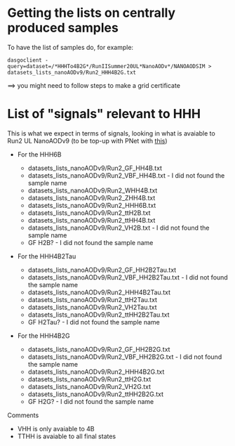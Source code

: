 # Getting the lists on centrally produced samples 

To have the list of samples do, for example:

```
dasgoclient -query=dataset=/*HHHTo4B2G*/RunIISummer20UL*NanoAODv*/NANOAODSIM > datasets_lists_nanoAODv9/Run2_HHH4B2G.txt
```

==> you might need to follow steps to make a grid certificate

# List of "signals" relevant to HHH

This is what we expect in terms of signals, looking in what is avaiable to Run2 UL NanoAODv9 (to be top-up with PNet with [this](https://github.com/hqucms/nano-configs/tree/NanoAODv9-ParticleNetAK4))

- For the HHH6B
    - datasets_lists_nanoAODv9/Run2_GF_HH4B.txt  
    - datasets_lists_nanoAODv9/Run2_VBF_HH4B.txt  - I did not found the sample name
    - datasets_lists_nanoAODv9/Run2_WHH4B.txt
    - datasets_lists_nanoAODv9/Run2_ZHH4B.txt 
    - datasets_lists_nanoAODv9/Run2_HHH6B.txt  
    - datasets_lists_nanoAODv9/Run2_ttH2B.txt
    - datasets_lists_nanoAODv9/Run2_ttHH4B.txt
    - datasets_lists_nanoAODv9/Run2_VH2B.txt - I did not found the sample name
    - GF H2B? - I did not found the sample name

- For the HHH4B2Tau
    - datasets_lists_nanoAODv9/Run2_GF_HH2B2Tau.txt
    - datasets_lists_nanoAODv9/Run2_VBF_HH2B2Tau.txt - I did not found the sample name
    - datasets_lists_nanoAODv9/Run2_HHH4B2Tau.txt 
    - datasets_lists_nanoAODv9/Run2_ttH2Tau.txt
    - datasets_lists_nanoAODv9/Run2_VH2Tau.txt
    - datasets_lists_nanoAODv9/Run2_ttHH2B2Tau.txt
    - GF H2Tau? - I did not found the sample name

- For the HHH4B2G
    - datasets_lists_nanoAODv9/Run2_GF_HH2B2G.txt
    - datasets_lists_nanoAODv9/Run2_VBF_HH2B2G.txt  - I did not found the sample name
    - datasets_lists_nanoAODv9/Run2_HHH4B2G.txt
    - datasets_lists_nanoAODv9/Run2_ttH2G.txt
    - datasets_lists_nanoAODv9/Run2_VH2G.txt
    - datasets_lists_nanoAODv9/Run2_ttHH2B2G.txt
    - GF H2G? - I did not found the sample name

Comments
-  VHH is only avaiable to 4B
- TTHH is avaiable to all final states